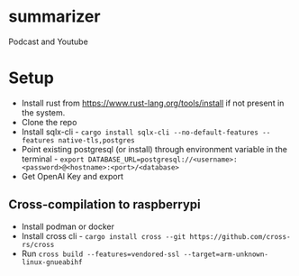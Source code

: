 # summarizer
Podcast and Youtube

# Setup
- Install rust from https://www.rust-lang.org/tools/install if not present in the system.
- Clone the repo
- Install sqlx-cli - `cargo install sqlx-cli --no-default-features --features native-tls,postgres`
- Point existing postgresql (or install) through environment variable in the terminal - `export DATABASE_URL=postgresql://<username>:<password>@<hostname>:<port>/<database>`
- Get OpenAI Key and export 

## Cross-compilation to raspberrypi
- Install podman or docker
- Install cross cli - `cargo install cross --git https://github.com/cross-rs/cross`
- Run `cross build --features=vendored-ssl --target=arm-unknown-linux-gnueabihf`


